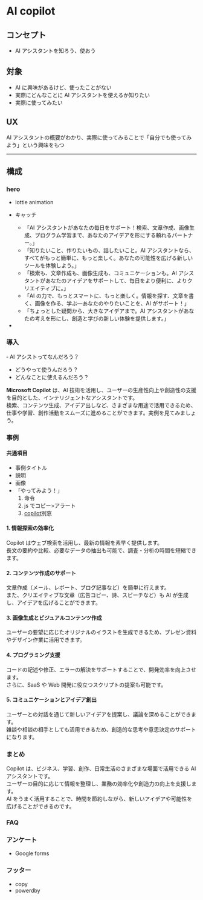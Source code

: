 # AI copilot

## コンセプト

- AI アシスタントを知ろう、使おう

## 対象

- AI に興味があるけど、使ったことがない
- 実際にどんなことに AI アシスタントを使えるか知りたい
- 実際に使ってみたい

## UX

AI アシスタントの概要がわかり、実際に使ってみることで「自分でも使ってみよう」という興味をもつ

---

## 構成

### hero

- lottie animation
- キャッチ

  - 「AI アシスタントがあなたの毎日をサポート！検索、文章作成、画像生成、プログラム学習まで、あなたのアイデアを形にする頼れるパートナー。」
  - 「知りたいこと、作りたいもの、話したいこと。AI アシスタントなら、すべてがもっと簡単に、もっと楽しく。あなたの可能性を広げる新しいツールを体験しよう。」
  - 「検索も、文章作成も、画像生成も、コミュニケーションも。AI アシスタントがあなたのアイデアをサポートして、毎日をより便利に、よりクリエイティブに。」
  - 「AI の力で、もっとスマートに、もっと楽しく。情報を探す、文章を書く、画像を作る、学ぶ—あなたのやりたいことを、AI がサポート！」
  - 「ちょっとした疑問から、大きなアイデアまで。AI アシスタントがあなたの考えを形にし、創造と学びの新しい体験を提供します。」

-

### 導入

‐ AI アシストってなんだろう？

- どうやって使うんだろう？
- どんなことに使えるんだろう？

**Microsoft Copilot** は、AI 技術を活用し、ユーザーの生産性向上や創造性の支援を目的とした、インテリジェントなアシスタントです。  
検索、コンテンツ生成、アイデア出しなど、さまざまな用途で活用できるため、仕事や学習、創作活動をスムーズに進めることができます。実例を見てみましょう。

### 事例

#### 共通項目

- 事例タイトル
- 説明
- 画像
- 「やってみよう！」
  1. 命令
  1. js でコピー>アラート
  1. [copilot](https://copilot.microsoft.com/)別窓

#### 1. **情報探索の効率化**

Copilot はウェブ検索を活用し、最新の情報を素早く提供します。  
長文の要約や比較、必要なデータの抽出も可能で、調査・分析の時間を短縮できます。

#### 2. **コンテンツ作成のサポート**

文章作成（メール、レポート、ブログ記事など）を簡単に行えます。  
また、クリエイティブな文章（広告コピー、詩、スピーチなど）も AI が生成し、アイデアを広げることができます。

#### 3. **画像生成とビジュアルコンテンツ作成**

ユーザーの要望に応じたオリジナルのイラストを生成できるため、プレゼン資料やデザイン作業に活用できます。

#### 4. **プログラミング支援**

コードの記述や修正、エラーの解決をサポートすることで、開発効率を向上させます。  
さらに、SaaS や Web 開発に役立つスクリプトの提案も可能です。

#### 5. **コミュニケーションとアイデア創出**

ユーザーとの対話を通じて新しいアイデアを提案し、議論を深めることができます。  
雑談や相談の相手としても活用できるため、創造的な思考や意思決定のサポートになります。

### まとめ

Copilot は、ビジネス、学習、創作、日常生活のさまざまな場面で活用できる AI アシスタントです。  
ユーザーの目的に応じて情報を整理し、業務の効率化や創造力の向上を支援します。  
AI をうまく活用することで、時間を節約しながら、新しいアイデアや可能性を広げることができるのです。

### FAQ

### アンケート

- Google forms

### フッター

- copy
- powerdby
